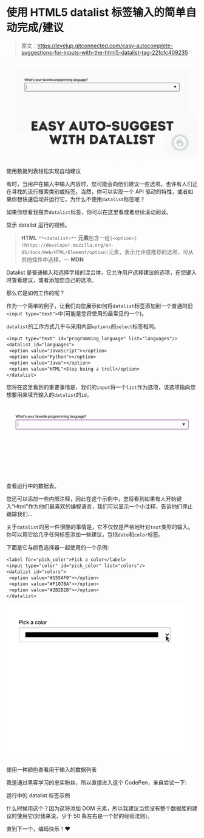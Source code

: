 # 使用 HTML5 datalist 标签输入的简单自动完成/建议

> 原文：<https://levelup.gitconnected.com/easy-autocomplete-suggestions-for-inputs-with-the-html5-datalist-tag-22fcfc409235>

![](img/3e5b45a7dfe2878a9b13aad9c3b422ed.png)

使用数据列表轻松实现自动建议

有时，当用户在输入中输入内容时，您可能会向他们建议一些选项。也许有人们正在寻找的流行搜索类别或标签。当然，你可以实现一个 API 驱动的特性，或者如果你想快速启动并运行它，为什么不使用`datalist`标签呢？

如果你想看我摆弄`datalist`标签，你可以在这里看或者继续滚动阅读。

显示 datalist 运行的视频。

> **HTML** `**<datalist>**` **元素**包含一组`[<option>](https://developer.mozilla.org/en-US/docs/Web/HTML/Element/option)`元素，表示允许或推荐的选项，可从其他控件中选择。— **MDN**

Datalist 是普通输入和选择字段的混合体，它允许用户选择建议的选项，在您键入时查看建议，或者添加您自己的选项。

那么它是如何工作的呢？

作为一个简单的例子，让我们向您展示如何将`datalist`标签添加到一个普通的旧`<input type="text">`中(可能是您将使用的最常见的一个)。

`datalist`的工作方式几乎与采用内部`options`的`select`标签相同。

```
<input type="text" id="programming_language" list="languages"/>
<datalist id="languages">
 <option value="JavaScript"></option>
 <option value="Python"></option>
 <option value="Java"></option>
 <option value="HTML">Stop being a troll</option>
</datalist>
```

您将在这里看到的重要事情是，我们的`input`将一个`list`作为选项，该选项指向您想要用来填充输入的`datalist`的`id`。

![](img/20c7cf26feb5e631e55b32232a5f4e8f.png)

查看运行中的数据表。

您还可以添加一些内部注释，因此在这个示例中，您将看到如果有人开始键入“Html”作为他们最喜欢的编程语言，我们可以显示一个小注释，告诉他们停止跟踪我们…

关于`datalist`的另一件很酷的事情是，它不仅仅是严格地针对`text`类型的输入。你可以用它给几乎任何标签添加一些建议，包括`date`和`color`标签。

下面是它与颜色选择器一起使用的一个示例:

```
<label for="pick_color">Pick a color</label>
<input type="color" id="pick_color" list="colors"/>
<datalist id="colors">
 <option value="#155AF0"></option>
 <option value="#F107BA"></option>
 <option value="#2B2B2B"></option>
</datalist>
```

![](img/b91736bd6bf57cf41560c1d6efaac62d.png)

使用一种颜色查看用于输入的数据列表

我是通过黑客学习的忠实粉丝，所以直接进入这个 CodePen，亲自尝试一下:

运行中的 datalist 标签示例

什么时候用这个？因为这将添加 DOM 元素，所以我建议当您没有整个数据库的建议时使用它(对我来说，少于 50 条左右是一个好的经验法则)。

直到下一个，编码快乐！❤